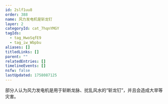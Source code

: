 ```yaml
---
id: 2slf1uu8
order: 388
name: 风力发电机是斩龙钉
layer: 2
categoryId: cat_7hqnYMGY
tagIds:
  - tag_HwoSqfE9
  - tag_iw_Wbpbu
aliases: []
titledLinks: []
parent: ""
relatedEntries: []
timelineEvents: []
nsfw: false
lastUpdated: 1758087125
---
```


部分人认为风力发电机是用于斩断龙脉、扰乱风水的“斩龙钉”，并且会造成大旱等灾害。